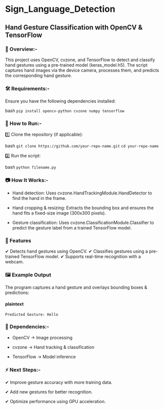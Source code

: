 # Sign_Language_Detection

## Hand Gesture Classification with OpenCV & TensorFlow

### 📌 Overview:- 

This project uses OpenCV, cvzone, and TensorFlow to detect and classify hand gestures using a pre-trained model (keras_model.h5). The script captures hand images via the device camera, processes them, and predicts the corresponding hand gesture.

### 🛠 Requirements:-

Ensure you have the following dependencies installed:

bash
`pip install opencv-python cvzone numpy tensorflow`


### 🚀 How to Run:-

1️⃣ Clone the repository (if applicable):

bash
`git clone https://github.com/your-repo-name.git`
`cd your-repo-name`


2️⃣ Run the script:

bash
`python filename.py`


### 📷 How It Works:- 

- Hand detection: Uses cvzone.HandTrackingModule.HandDetector to find the hand in the frame.

- Hand cropping & resizing: Extracts the bounding box and ensures the hand fits a fixed-size image (300x300 pixels).

- Gesture classification: Uses cvzone.ClassificationModule.Classifier to predict the gesture label from a trained TensorFlow model.

### 📌 Features
✔ Detects hand gestures using OpenCV. ✔ Classifies gestures using a pre-trained TensorFlow model. ✔ Supports real-time recognition with a webcam.

### 🖼 Example Output
The program captures a hand gesture and overlays bounding boxes & predictions:

#### plaintext
`Predicted Gesture: Hello`


### 🔹 Dependencies:-
- OpenCV → Image processing

- cvzone → Hand tracking & classification

- TensorFlow → Model inference

### ⚡ Next Steps:-

✔ Improve gesture accuracy with more training data. 

✔ Add new gestures for better recognition. 

✔ Optimize performance using GPU acceleration.
